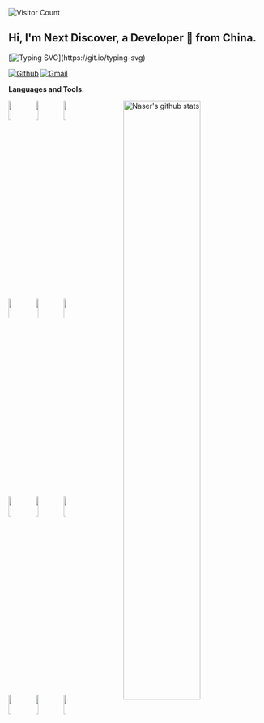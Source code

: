 <!-- Visitor Count badge -->
![Visitor Count](https://profile-counter.glitch.me/{yufan2014}/count.svg)

<!-- Your title -->
## Hi, I'm Next Discover, a Developer 🚀 from China.
[![Typing SVG](https://readme-typing-svg.herokuapp.com?font=Segoe+Print&color=%2336BCF7&size=21&lines=Greetings%2C+Vistor.;Feel+Free+to+Follow.;Give+a+%E2%9C%A8+to+keep+%F0%9F%90%9B%F0%9F%90%9B+away.)](https://git.io/typing-svg)
<!-- Your badges
You can use the website to generate badges: https://shields.io/
-->

[![Github](https://img.shields.io/badge/-Github-000?style=flat&logo=Github&logoColor=white)](https://github.com/yufan2014)
[![Gmail](https://img.shields.io/badge/-Gmail-c14438?style=flat&logo=Gmail&logoColor=white)](jvalentind76@gmail.com)
<!-- Your hits or visitors
site: http://hits.dwyl.com or https://visitor-badge.glitch.me
Both apis are in trouble due to the number of requests, if you know any other to register visitors, great
-->
<!-- <p align="center"> -->
<!--   <img alt="ViewCount" src="https://views.whatilearened.today/views/github/onimur/onimur.svg" /> -->
<!-- </p> -->



**Languages and Tools:** 

<!-- Your github readme stats
You can use this api: https://github.com/yufan2014/github-readme-stats
-->
<p>
  <a href="https://github.com/yufan2014/yufan2014">
    <img width="55%" align="right" alt="Naser's github stats" src="https://github-readme-stats.vercel.app/api?username=yufan2014&show_icons=true&hide_border=true" />
  </a>

  <!-- Your languages and tools. Be careful with the alignment. 
  You can use this sites to get logos: https://www.vectorlogo.zone or https://simpleicons.org/
  -->
  <code><img width="10%" src="https://www.vectorlogo.zone/logos/java/java-ar21.svg"></code>
  <code><img width="10%" src="https://www.vectorlogo.zone/logos/flutterio/flutterio-ar21.svg"></code>
  <code><img width="10%" src="https://www.vectorlogo.zone/logos/android/android-ar21.svg"></code>
  <br />
  <code><img width="10%" src="https://www.vectorlogo.zone/logos/dartlang/dartlang-ar21.svg"></code>
  <code><img width="10%" src="https://www.vectorlogo.zone/logos/gradle/gradle-ar21.svg"></code>
  <code><img width="10%" src="https://www.vectorlogo.zone/logos/kotlinlang/kotlinlang-ar21.svg"></code>
  <br />
  <code><img width="10%" src="https://www.vectorlogo.zone/logos/mysql/mysql-ar21.svg"></code>
  <code><img width="10%" src="https://www.vectorlogo.zone/logos/sqlite/sqlite-ar21.svg"></code>
  <code><img width="10%" src="https://www.vectorlogo.zone/logos/reactjs/reactjs-ar21.svg"></code>
  <br />
  <code><img width="10%" src="https://www.vectorlogo.zone/logos/git-scm/git-scm-ar21.svg"></code>
  <code><img width="10%" src="https://www.vectorlogo.zone/logos/expressjs/expressjs-ar21.svg"></code>
  <code><img width="10%" src="https://www.vectorlogo.zone/logos/expressjs/expressjs-ar21.svg"></code>
</p>

